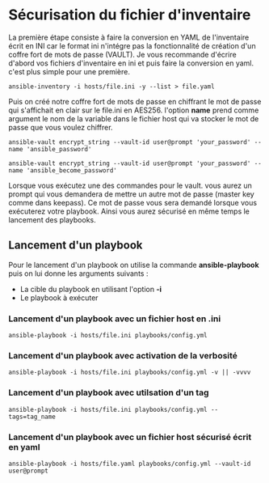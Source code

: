 
# Sécurisation du fichier d'inventaire 

La première étape consiste à faire la conversion en YAML de l'inventaire écrit en INI car le format ini n'intégre pas la fonctionnalité de création d'un coffre fort de mots de passe (VAULT). Je vous recommande d'écrire d'abord vos fichiers d'inventaire en ini et puis faire la conversion en yaml. c'est plus simple pour une première.

```
ansible-inventory -i hosts/file.ini -y --list > file.yaml
```
Puis on créé notre coffre fort de mots de passe en chiffrant le mot de passe qui s'affichait en clair sur le file.ini en AES256. l'option **name** prend comme argument le nom de la variable dans le fichier host qui va stocker le mot de passe que vous voulez chiffrer.

```
ansible-vault encrypt_string --vault-id user@prompt 'your_password' --name 'ansible_password'

ansible-vault encrypt_string --vault-id user@prompt 'your_password' --name 'ansible_become_password'
```
Lorsque vous exécutez une des commandes pour le vault. vous aurez un prompt qui vous demandera de mettre un autre mot de passe (master key comme dans keepass). Ce mot de passe vous sera demandé lorsque vous exécuterez votre playbook. Ainsi vous aurez sécurisé en même temps le lancement des playbooks.

## Lancement d'un playbook

Pour le lancement d'un playbook on utilise la commande **ansible-playbook** puis on lui donne les arguments suivants :

- La cible du playbook en utilisant l'option **-i**
- Le playbook à exécuter 

### Lancement d'un playbook avec un fichier host en .ini

```
ansible-playbook -i hosts/file.ini playbooks/config.yml
```
### Lancement d'un playbook avec activation de la verbosité

```
ansible-playbook -i hosts/file.ini playbooks/config.yml -v || -vvvv
```
### Lancement d'un playbook avec utilsation d'un tag

```
ansible-playbook -i hosts/file.ini playbooks/config.yml --tags=tag_name
```
### Lancement d'un playbook avec un fichier host sécurisé écrit en yaml

```
ansible-playbook -i hosts/file.yaml playbooks/config.yml --vault-id user@prompt
```





